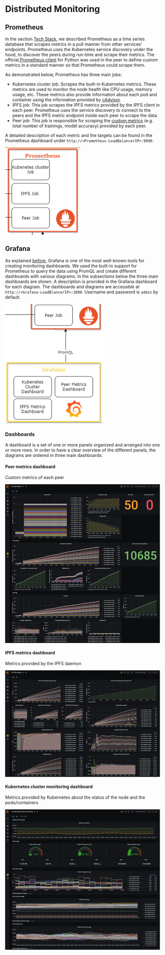 # Distributed Monitoring

## Prometheus

In the section [Tech Stack](../../architecture.md), we described Prometheus as a time series database that scrapes metrics in a pull manner from other services' endpoints. Prometheus uses the Kubernetes service discovery under the hood, to discover the peers during run-time and scrape their metrics. The official[ Prometheus client](https://github.com/prometheus/client_python) for Python was used in the peer to define custom metrics in a standard manner so that Prometheus could scrape them.

As demonstrated below, Prometheus has three main jobs:

* Kubernetes cluster job: Scrapes the built-in Kubernetes metrics. These metrics are used to monitor the node health like CPU usage, memory usage, etc. These metrics also provide information about each pod and container using the information provided by [cAdvisor](https://github.com/google/cadvisor).
* IPFS job: This job scrapes the IPFS metrics provided by the IPFS client in each peer. Prometheus uses the service discovery to connect to the peers and the IPFS metric endpoint inside each peer to scrape the data.
* Peer job: This job is responsible for scraping the [custom metrics](https://app.gitbook.com/@hpimpss2020/s/documentation/~/drafts/-MHpCT7jk2GneLLOpomO/scaling/distributed-monitoring-and-benchmark-system/benchmarking-and-logging-system) \(e.g. total number of trainings, model accuracy\) provided by each peer.

A detailed description of each metric and the targets can be found in the Prometheus dashboard under `http://<Prometheus-LoadBalancerIP>:9090.`

![Promethues Scrape Jobs](../../.gitbook/assets/image%20%2810%29.png)

## Grafana

As explained [before](https://app.gitbook.com/@hpimpss2020/s/documentation/~/drafts/-MG8H02gkOhru0hVlfib/tech-stack/monitoring/@drafts#grafana), Grafana is one of the most well-known tools for creating monitoring dashboards. We used the built-in support for Prometheus to query the data using PromQL and create different dashboards with various diagrams. In the subsections below the three main dashboards are shown. A description is provided in the Grafana dashboard for each diagram. The dashboards and diagrams are accessible at `http://<Grafana-LoadBlancerIP>:3000`. Username and password is `admin` by default.

![Grafana and Prometheus](../../.gitbook/assets/image%20%2812%29.png)

### Dashboards

A dashboard is a set of one or more panels organized and arranged into one or more rows. In order to have a clear overview of the different panels, the diagrams are ordered in three main dashboards:

#### Peer metrics dashboard

Custom metrics of each peer

![Peer metrics dashboard in Grafana](../../.gitbook/assets/screencapture-192-168-42-66-3000-d-80mihqggk-peer-metrics-2020-08-18-12_30_33.png)

#### IPFS metrics dashboard

Metrics provided by the IPFS daemon

![IPFS metrics dashboard in Grafana](../../.gitbook/assets/screencapture-192-168-42-66-3000-d-8v5ouf7gz-ipfs-metrics-2020-08-18-12_32_54.png)

#### Kubernetes cluster monitoring dashboard

Metrics provided by Kubernetes about the status of the node and the pods/containers

![Kubernetes cluster metrics in Grafana](../../.gitbook/assets/screencapture-192-168-42-66-3000-d-dvfkezsmk-kubernetes-cluster-monitoring-2020-08-18-12_31_39.png)

